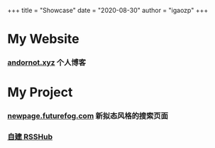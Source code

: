 +++
title = "Showcase"
date = "2020-08-30"
author = "igaozp"
+++

# My Website

### [andornot.xyz](https://andornot.xyz) 个人博客 

# My Project
### [newpage.futurefog.com](https://newpage.futurefog.com) 新拟态风格的搜索页面
### [自建 RSSHub](https://rsshub.futurefog.com)

